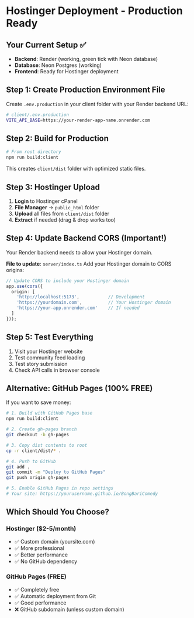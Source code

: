 # Hostinger Deployment - Production Ready

## Your Current Setup ✅
- **Backend**: Render (working, green tick with Neon database)
- **Database**: Neon Postgres (working)
- **Frontend**: Ready for Hostinger deployment

## Step 1: Create Production Environment File
Create `.env.production` in your client folder with your Render backend URL:

```bash
# client/.env.production
VITE_API_BASE=https://your-render-app-name.onrender.com
```

## Step 2: Build for Production
```bash
# From root directory
npm run build:client
```
This creates `client/dist` folder with optimized static files.

## Step 3: Hostinger Upload
1. **Login** to Hostinger cPanel
2. **File Manager** → `public_html` folder  
3. **Upload** all files from `client/dist` folder
4. **Extract** if needed (drag & drop works too)

## Step 4: Update Backend CORS (Important!)
Your Render backend needs to allow your Hostinger domain.

**File to update**: `server/index.ts`
Add your Hostinger domain to CORS origins:
```typescript
// Update CORS to include your Hostinger domain
app.use(cors({
  origin: [
    'http://localhost:5173',           // Development
    'https://yourdomain.com',          // Your Hostinger domain
    'https://your-app.onrender.com'    // If needed
  ]
}));
```

## Step 5: Test Everything
1. Visit your Hostinger website
2. Test community feed loading
3. Test story submission
4. Check API calls in browser console

## Alternative: GitHub Pages (100% FREE)
If you want to save money:
```bash
# 1. Build with GitHub Pages base
npm run build:client

# 2. Create gh-pages branch
git checkout -b gh-pages

# 3. Copy dist contents to root
cp -r client/dist/* .

# 4. Push to GitHub
git add .
git commit -m "Deploy to GitHub Pages"
git push origin gh-pages

# 5. Enable GitHub Pages in repo settings
# Your site: https://yourusername.github.io/BongBariComedy
```

## Which Should You Choose?

### Hostinger ($2-5/month)
- ✅ Custom domain (yoursite.com)
- ✅ More professional
- ✅ Better performance
- ✅ No GitHub dependency

### GitHub Pages (FREE)
- ✅ Completely free
- ✅ Automatic deployment from Git
- ✅ Good performance
- ❌ GitHub subdomain (unless custom domain)